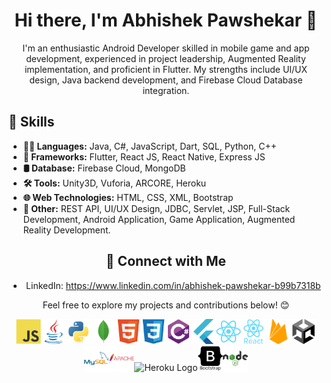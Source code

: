 <div align="center">

# Hi there, I'm Abhishek Pawshekar 👋
  I'm an enthusiastic Android Developer skilled in mobile game and app development, experienced in project leadership, Augmented Reality implementation, and proficient in Flutter. My strengths include UI/UX design, Java backend development, and Firebase Cloud Database integration.
</div>

## 🔧 Skills

- **👨‍💻 Languages:** Java, C#, JavaScript, Dart, SQL, Python, C++
- **🚀 Frameworks:** Flutter, React JS, React Native, Express JS
- **🛢️ Database:** Firebase Cloud, MongoDB
- **🛠️ Tools:** Unity3D, Vuforia, ARCORE, Heroku 
- **🌐 Web Technologies:** HTML, CSS, XML, Bootstrap 
- **💼 Other:** REST API, UI/UX Design, JDBC, Servlet, JSP, Full-Stack Development, Android Application, Game Application, Augmented Reality Development.

<div align="center">
  
## 🤝 Connect with Me
- LinkedIn: https://www.linkedin.com/in/abhishek-pawshekar-b99b7318b

Feel free to explore my projects and contributions below! 😊
</div>


<div align="center">
  
<img src="https://raw.githubusercontent.com/devicons/devicon/master/icons/javascript/javascript-original.svg" alt="JavaScript Logo" width="40" height="40"><img src="https://raw.githubusercontent.com/devicons/devicon/master/icons/java/java-original.svg" alt="Java Logo" width="40" height="40"><img src="https://raw.githubusercontent.com/devicons/devicon/master/icons/python/python-original.svg" alt="Python Logo" width="40" height="40"><img src="https://raw.githubusercontent.com/devicons/devicon/master/icons/mongodb/mongodb-original.svg" alt="MongoDB Logo" width="40" height="40"><img src="https://raw.githubusercontent.com/devicons/devicon/master/icons/html5/html5-original.svg" alt="HTML Logo" width="40" height="40"><img src="https://raw.githubusercontent.com/devicons/devicon/master/icons/css3/css3-original.svg" alt="CSS Logo" width="40" height="40"><img src="https://raw.githubusercontent.com/devicons/devicon/master/icons/csharp/csharp-original.svg" alt="C# Logo" width="40" height="40"><img src="https://raw.githubusercontent.com/devicons/devicon/master/icons/flutter/flutter-original.svg" alt="Flutter Logo" width="40" height="40"><img src="https://raw.githubusercontent.com/devicons/devicon/master/icons/react/react-original.svg" alt="ReactJS Logo" width="40" height="40"><img src="https://raw.githubusercontent.com/devicons/devicon/master/icons/react/react-original-wordmark.svg" alt="React Native Logo" width="40" height="40"><img src="https://raw.githubusercontent.com/devicons/devicon/master/icons/firebase/firebase-plain.svg" alt="Firebase Logo" width="40" height="40"><img src="https://raw.githubusercontent.com/devicons/devicon/master/icons/unity/unity-original.svg" alt="Unity3D Logo" width="40" height="40"><img src="https://raw.githubusercontent.com/devicons/devicon/master/icons/mysql/mysql-original-wordmark.svg" alt="MySQL Logo" width="40" height="40"><img src="https://raw.githubusercontent.com/devicons/devicon/master/icons/apache/apache-original-wordmark.svg" alt="Apache Server Logo" width="40" height="40"><img src="https://www.herokucdn.com/favicon.ico" alt="Heroku Logo" width="40" height="40"><img src="https://raw.githubusercontent.com/devicons/devicon/master/icons/bootstrap/bootstrap-plain-wordmark.svg" alt="Bootstrap Logo" width="40" height="40"><img src="https://raw.githubusercontent.com/devicons/devicon/master/icons/nodejs/nodejs-original-wordmark.svg" alt="Node.js Logo" width="40" height="40">

</div>
